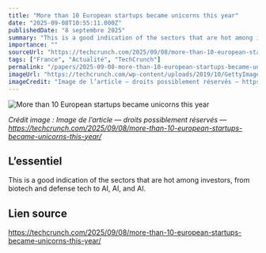 ```yaml
---
title: "More than 10 European startups became unicorns this year"
date: "2025-09-08T10:55:11.000Z"
publishedDate: "8 septembre 2025"
summary: "This is a good indication of the sectors that are hot among investors, from biotech and defense tech to AI, AI, and AI."
importance: ""
sourceUrl: "https://techcrunch.com/2025/09/08/more-than-10-european-startups-became-unicorns-this-year/"
tags: ["France", "Actualité", "TechCrunch"]
permalink: "/papers/2025-09-08-more-than-10-european-startups-became-unicorns-this-year"
imageUrl: "https://techcrunch.com/wp-content/uploads/2019/10/GettyImages-160225925.jpg?resize=1200,1184"
imageCredit: "Image de l’article — droits possiblement réservés — https://techcrunch.com/2025/09/08/more-than-10-european-startups-became-unicorns-this-year/"
---
```


![More than 10 European startups became unicorns this year](https://techcrunch.com/wp-content/uploads/2019/10/GettyImages-160225925.jpg?resize=1200,1184)

*Crédit image : Image de l’article — droits possiblement réservés — https://techcrunch.com/2025/09/08/more-than-10-european-startups-became-unicorns-this-year/*

## L’essentiel

This is a good indication of the sectors that are hot among investors, from biotech and defense tech to AI, AI, and AI.

## Lien source

https://techcrunch.com/2025/09/08/more-than-10-european-startups-became-unicorns-this-year/
